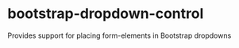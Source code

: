 bootstrap-dropdown-control
==========================

Provides support for placing form-elements in Bootstrap dropdowns
